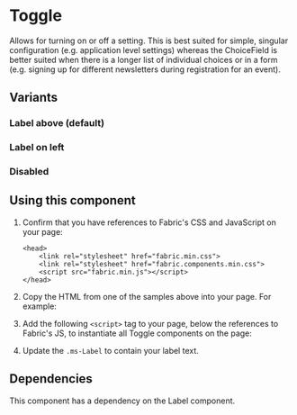 # Toggle
Allows for turning on or off a setting. This is best suited for simple, singular configuration (e.g. application level settings) whereas the ChoiceField is better suited when there is a longer list of individual choices or in a form (e.g. signing up for different newsletters during registration for an event).

## Variants

### Label above (default)
<!----
{{> ToggleElem props=ToggleModels.basic }}
---->
<!---i
![Toggle example](https://raw.githubusercontent.com/OfficeDev/office-ui-fabric-js/master/ghdocs/component_images/Toggle-default.png)
i--->

### Label on left
<!----
{{> ToggleElem props=ToggleModels.textLeft }}
---->
<!---i
![Toggle example](https://raw.githubusercontent.com/OfficeDev/office-ui-fabric-js/master/ghdocs/component_images/Toggle-left.png)
i--->

### Disabled
<!----
{{> ToggleElem props=ToggleModels.disabled }}
---->
<!---i
![Toggle example](https://raw.githubusercontent.com/OfficeDev/office-ui-fabric-js/master/ghdocs/component_images/Toggle-disabled.png)
i--->

## Using this component
1. Confirm that you have references to Fabric's CSS and JavaScript on your page:
    ```
    <head>
        <link rel="stylesheet" href="fabric.min.css">
        <link rel="stylesheet" href="fabric.components.min.css">
        <script src="fabric.min.js"></script>
    </head>
    ```
2. Copy the HTML from one of the samples above into your page. For example:
<!---
<pre>
    <code>
{{renderPartialPre "Toggle" "ToggleElem" ToggleModels.basic false}}
    </code>
</pre>
--->
3. Add the following `<script>` tag to your page, below the references to Fabric's JS, to instantiate all Toggle components on the page:
<!---
<pre>
    <code>
{{renderPartialPre "Toggle" "ToggleJS" "" false}}
    </code>
</pre>
--->
4. Update the `.ms-Label` to contain your label text.

## Dependencies
This component has a dependency on the Label component.

<!---
{{> ToggleJS }}
--->